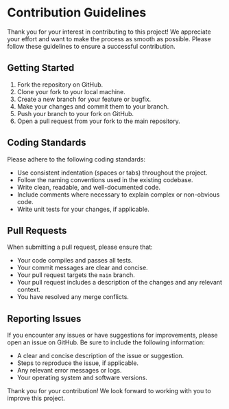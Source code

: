 # Contribution Guidelines

Thank you for your interest in contributing to this project! We appreciate your effort and want to make the process as smooth as possible. Please follow these guidelines to ensure a successful contribution.

## Getting Started

1. Fork the repository on GitHub.
2. Clone your fork to your local machine.
3. Create a new branch for your feature or bugfix.
4. Make your changes and commit them to your branch.
5. Push your branch to your fork on GitHub.
6. Open a pull request from your fork to the main repository.

## Coding Standards

Please adhere to the following coding standards:

- Use consistent indentation (spaces or tabs) throughout the project.
- Follow the naming conventions used in the existing codebase.
- Write clean, readable, and well-documented code.
- Include comments where necessary to explain complex or non-obvious code.
- Write unit tests for your changes, if applicable.

## Pull Requests

When submitting a pull request, please ensure that:

- Your code compiles and passes all tests.
- Your commit messages are clear and concise.
- Your pull request targets the `main` branch.
- Your pull request includes a description of the changes and any relevant context.
- You have resolved any merge conflicts.

## Reporting Issues

If you encounter any issues or have suggestions for improvements, please open an issue on GitHub. Be sure to include the following information:

- A clear and concise description of the issue or suggestion.
- Steps to reproduce the issue, if applicable.
- Any relevant error messages or logs.
- Your operating system and software versions.

Thank you for your contribution! We look forward to working with you to improve this project.
